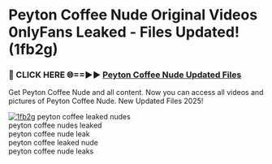 # Peyton Coffee Nude Original Videos 0nlyFans Leaked - Files Updated! (1fb2g)

<h3>🔴 CLICK HERE 🌐==►► <a href="https://tinyurl.com/yc6ubb5a" rel="nofollow">Peyton Coffee Nude Updated Files</a></h3>

Get Peyton Coffee Nude and all content. Now you can access all videos and pictures of Peyton Coffee Nude. New Updated Files 2025!

[![1fb2g](https://i.imgur.com/7eu0CRL.gif)](https://tinyurl.com/yc6ubb5a)
peyton coffee leaked nudes<br>
peyton coffee nudes leaked<br>
peyton coffee nude leak<br>
peyton coffee leaked nude<br>
peyton coffee nude leaks
